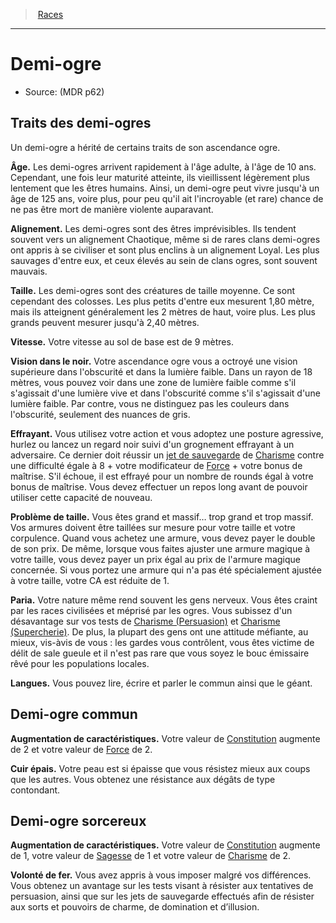 
<!--RaceItem-->

> <!--ParentNameLink-->[Races](races_hd.md#)<!--/ParentNameLink-->

---

# <!--Name-->Demi-ogre<!--/Name-->

- Source: <!--Source-->(MDR p62)<!--/Source-->

## Traits des demi-ogres

<!--Description-->

Un demi-ogre a hérité de certains traits de son ascendance ogre.

<!--/Description-->

**Âge.** <!--Age-->Les demi-ogres arrivent rapidement à l'âge adulte, à l'âge de 10 ans. Cependant, une fois leur maturité atteinte, ils vieillissent légèrement plus lentement que les êtres humains. Ainsi, un demi-ogre peut vivre jusqu'à un âge de 125 ans, voire plus, pour peu qu'il ait l'incroyable (et rare) chance de ne pas être mort de manière violente auparavant.<!--/Age-->

**Alignement.** <!--Alignment-->Les demi-ogres sont des êtres imprévisibles. Ils tendent souvent vers un alignement Chaotique, même si de rares clans demi-ogres ont appris à se civiliser et sont plus enclins à un alignement Loyal. Les plus sauvages d'entre eux, et ceux élevés au sein de clans ogres, sont souvent mauvais.<!--/Alignment-->

**Taille.** <!--Size-->Les demi-ogres sont des créatures de taille moyenne. Ce sont cependant des colosses. Les plus petits d'entre eux mesurent 1,80 mètre, mais ils atteignent généralement les 2 mètres de haut, voire plus. Les plus grands peuvent mesurer jusqu'à 2,40 mètres.<!--/Size-->

**Vitesse.** <!--Speed-->Votre vitesse au sol de base est de 9 mètres.<!--/Speed-->

**Vision dans le noir.** <!--Darkvision-->Votre ascendance ogre vous a octroyé une vision supérieure dans l'obscurité et dans la lumière faible. Dans un rayon de 18 mètres, vous pouvez voir dans une zone de lumière faible comme s'il s'agissait d'une lumière vive et dans l'obscurité comme s'il s'agissait d'une lumière faible. Par contre, vous ne distinguez pas les couleurs dans l'obscurité, seulement des nuances de gris.<!--/Darkvision-->

**<!--ScaryKey-->Effrayant<!--/ScaryKey-->.** <!--ScaryValue-->Vous utilisez votre action et vous adoptez une posture agressive, hurlez ou lancez un regard noir suivi d'un grognement effrayant à un adversaire. Ce dernier doit réussir un [jet de sauvegarde] de [Charisme] contre une difficulté égale à 8 + votre modificateur de [Force] + votre bonus de maîtrise. S'il échoue, il est effrayé pour un nombre de rounds égal à votre bonus de maîtrise. Vous devez effectuer un repos long avant de pouvoir utiliser cette capacité de nouveau.<!--/ScaryValue-->

**<!--SizeProblemKey-->Problème de taille<!--/SizeProblemKey-->.** <!--SizeProblemValue-->Vous êtes grand et massif… trop grand et trop massif. Vos armures doivent être taillées sur mesure pour votre taille et votre corpulence. Quand vous achetez une armure, vous devez payer le double de son prix. De même, lorsque vous faites ajuster une armure magique à votre taille, vous devez payer un prix égal au prix de l'armure magique concernée. Si vous portez une armure qui n'a pas été spécialement ajustée à votre taille, votre CA est réduite de 1.<!--/SizeProblemValue-->

**<!--PariahKey-->Paria<!--/PariahKey-->.** <!--PariahValue-->Votre nature même rend souvent les gens nerveux. Vous êtes craint par les races civilisées et méprisé par les ogres. Vous subissez d'un désavantage sur vos tests de [Charisme (Persuasion)] et [Charisme (Supercherie)]. De plus, la plupart des gens ont une attitude méfiante, au mieux, vis-àvis de vous : les gardes vous contrôlent, vous êtes victime de délit de sale gueule et il n'est pas rare que vous soyez le bouc émissaire rêvé pour les populations locales.<!--/PariahValue-->

**Langues.** <!--Languages-->Vous pouvez lire, écrire et parler le commun ainsi que le géant.<!--/Languages-->

<!--SubRaceItem ConstitutionBonus="2" StrengthBonus="2"-->

## <!--Name-->Demi-ogre commun<!--/Name-->

**Augmentation de caractéristiques.** <!--AbilityScoreIncrease-->Votre valeur de [Constitution] augmente de 2 et votre valeur de [Force] de 2.<!--/AbilityScoreIncrease-->

**<!--HeavyLeatherKey-->Cuir épais<!--/HeavyLeatherKey-->.** <!--HeavyLeatherValue-->Votre peau est si épaisse que vous résistez mieux aux coups que les autres. Vous obtenez une résistance aux dégâts de type contondant.<!--/HeavyLeatherValue-->

<!--/SubRaceItem-->

<!--SubRaceItem ConstitutionBonus="1" WisdomBonus="1" CharismaBonus="2"-->

## <!--Name-->Demi-ogre sorcereux<!--/Name-->

**Augmentation de caractéristiques.** <!--AbilityScoreIncrease-->Votre valeur de [Constitution] augmente de 1, votre valeur de [Sagesse] de 1 et votre valeur de [Charisme] de 2.<!--/AbilityScoreIncrease-->

**<!--IronWillKey-->Volonté de fer<!--/IronWillKey-->.** <!--IronWillValue-->Vous avez appris à vous imposer malgré vos différences. Vous obtenez un avantage sur les tests visant à résister aux tentatives de persuasion, ainsi que sur les jets de sauvegarde effectués afin de résister aux sorts et pouvoirs de charme, de domination et d’illusion.<!--/IronWillValue-->

<!--/SubRaceItem-->

<!--/RaceItem-->

[Force]: abilities_strength_hd.md
[Dextérité]: abilities_dexterity_hd.md
[Constitution]: abilities_constitution_hd.md
[Intelligence]: abilities_intelligence_hd.md
[Sagesse]: abilities_wisdom_hd.md
[Charisme]: abilities_charisma_hd.md
[jet de sauvegarde]: abilities_hd.md#jets-de-sauvegarde
[jets de sauvegarde]: abilities_hd.md#jets-de-sauvegarde

[Persuasion]: abilities_charisma_hd.md#persuasion
[Supercherie]: abilities_charisma_hd.md#supercherie

[Charisme (Persuasion)]: abilities_charisma_hd.md#persuasion
[Charisme (Supercherie)]: abilities_charisma_hd.md#supercherie





